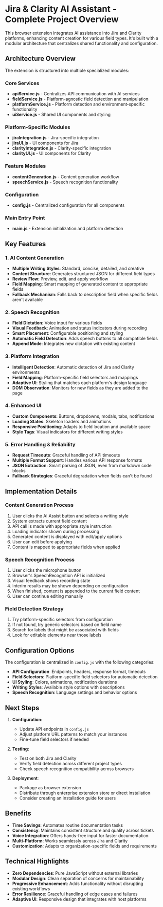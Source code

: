 # Jira & Clarity AI Assistant - Complete Project Overview

This browser extension integrates AI assistance into Jira and Clarity platforms, enhancing content creation for various field types. It's built with a modular architecture that centralizes shared functionality and configuration.

## Architecture Overview

The extension is structured into multiple specialized modules:

### Core Services
- **apiService.js** - Centralizes API communication with AI services
- **fieldService.js** - Platform-agnostic field detection and manipulation
- **platformService.js** - Platform detection and environment-specific functionality
- **uiService.js** - Shared UI components and styling

### Platform-Specific Modules
- **jiraIntegration.js** - Jira-specific integration
- **jiraUI.js** - UI components for Jira
- **clarityIntegration.js** - Clarity-specific integration
- **clarityUI.js** - UI components for Clarity

### Feature Modules
- **contentGeneration.js** - Content generation workflow
- **speechService.js** - Speech recognition functionality

### Configuration
- **config.js** - Centralized configuration for all components

### Main Entry Point
- **main.js** - Extension initialization and platform detection

## Key Features

### 1. AI Content Generation
- **Multiple Writing Styles**: Standard, concise, detailed, and creative
- **Content Structure**: Generates structured JSON for different field types
- **Review Flow**: Preview, edit, and apply workflow
- **Field Mapping**: Smart mapping of generated content to appropriate fields
- **Fallback Mechanism**: Falls back to description field when specific fields aren't available

### 2. Speech Recognition
- **Field Dictation**: Voice input for various fields
- **Visual Feedback**: Animation and status indicators during recording
- **Smart Placement**: Configurable positioning and styling 
- **Automatic Field Detection**: Adds speech buttons to all compatible fields
- **Append Mode**: Integrates new dictation with existing content

### 3. Platform Integration
- **Intelligent Detection**: Automatic detection of Jira and Clarity environments
- **Field Mapping**: Platform-specific field selectors and mappings
- **Adaptive UI**: Styling that matches each platform's design language
- **DOM Observation**: Monitors for new fields as they are added to the page

### 4. Enhanced UI
- **Custom Components**: Buttons, dropdowns, modals, tabs, notifications
- **Loading States**: Skeleton loaders and animations
- **Responsive Positioning**: Adapts to field location and available space
- **Style Tags**: Visual indicators for different writing styles

### 5. Error Handling & Reliability
- **Request Timeouts**: Graceful handling of API timeouts
- **Multiple Format Support**: Handles various API response formats
- **JSON Extraction**: Smart parsing of JSON, even from markdown code blocks
- **Fallback Strategies**: Graceful degradation when fields can't be found

## Implementation Details

### Content Generation Process
1. User clicks the AI Assist button and selects a writing style
2. System extracts current field content
3. API call is made with appropriate style instruction
4. Loading indicator shown during processing
5. Generated content is displayed with edit/apply options
6. User can edit before applying
7. Content is mapped to appropriate fields when applied

### Speech Recognition Process
1. User clicks the microphone button
2. Browser's SpeechRecognition API is initialized
3. Visual feedback shows recording state
4. Interim results may be shown depending on configuration
5. When finished, content is appended to the current field content
6. User can continue editing manually

### Field Detection Strategy
1. Try platform-specific selectors from configuration
2. If not found, try generic selectors based on field name
3. Search for labels that might be associated with fields
4. Look for editable elements near those labels

## Configuration Options

The configuration is centralized in `config.js` with the following categories:

- **API Configuration**: Endpoints, headers, response format, timeouts
- **Field Selectors**: Platform-specific field selectors for automatic detection
- **UI Styling**: Colors, animations, notification durations
- **Writing Styles**: Available style options with descriptions
- **Speech Recognition**: Language settings and behavior options

## Next Steps

1. **Configuration**:
   - Update API endpoints in `config.js`
   - Adjust platform URL patterns to match your instances
   - Fine-tune field selectors if needed

2. **Testing**:
   - Test on both Jira and Clarity
   - Verify field detection across different project types
   - Check speech recognition compatibility across browsers

3. **Deployment**:
   - Package as browser extension
   - Distribute through enterprise extension store or direct installation
   - Consider creating an installation guide for users

## Benefits

- **Time Savings**: Automates routine documentation tasks
- **Consistency**: Maintains consistent structure and quality across tickets
- **Voice Integration**: Offers hands-free input for faster documentation
- **Multi-Platform**: Works seamlessly across Jira and Clarity
- **Customization**: Adapts to organization-specific fields and requirements

## Technical Highlights

- **Zero Dependencies**: Pure JavaScript without external libraries
- **Modular Design**: Clean separation of concerns for maintainability
- **Progressive Enhancement**: Adds functionality without disrupting existing workflows
- **Error Resilience**: Graceful handling of edge cases and failures
- **Adaptive UI**: Responsive design that integrates with host platforms